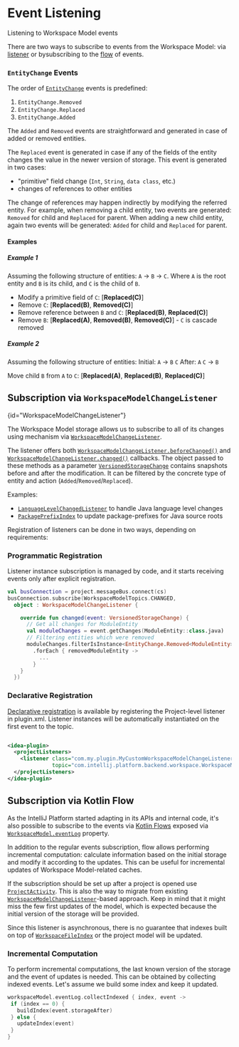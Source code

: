 <!-- Copyright 2000-2024 JetBrains s.r.o. and contributors. Use of this source code is governed by the Apache 2.0 license. -->

# Event Listening

<primary-label ref="2024.2"/>

<link-summary>Listening to Workspace Model events</link-summary>

There are two ways to subscribe to events from the Workspace Model:
via [listener](#WorkspaceModelChangeListener) or bysubscribing to the [flow](#subscription-via-kotlin-flow) of events.

### `EntityChange` Events

The order of
[`EntityChange`](%gh-ic%/platform/workspace/storage/src/com/intellij/platform/workspace/storage/MutableEntityStorage.kt)
events is predefined:

1. `EntityChange.Removed`
2. `EntityChange.Replaced`
3. `EntityChange.Added`

The `Added` and `Removed` events are straightforward and generated in case of added or removed entities.

The `Replaced` event is generated in case if any of the fields of the entity changes the value in the newer version of storage.
This event is generated in two cases:

- "primitive" field change (`Int`, `String`, `data class`, etc.)
- changes of references to other entities

The change of references may happen indirectly by modifying the referred entity.
For example, when removing a child entity, two events are generated: `Removed` for child and `Replaced` for parent.
When adding a new child entity, again two events will be generated: `Added` for child and `Replaced` for parent.

#### Examples

##### Example 1

Assuming the following structure of entities: `A` &rarr; `B` &rarr; `C`.
Where `A` is the root entity and `B` is its child, and `C` is the child of `B`.

- Modify a primitive field of `C`: [**Replaced(C)**]
- Remove `C`: [**Replaced(B)**, **Removed(C)**]
- Remove reference between `B` and `C`: [**Replaced(B)**, **Replaced(C)**]
- Remove `B`: [**Replaced(A)**, **Removed(B)**, **Removed(C)**] - `C` is cascade removed

##### Example 2

Assuming the following structure of entities:
Initial: `A` &rarr; `B`  `C`
After: `A`  `C` &rarr; `B`

Move child `B` from `A` to `C`: [**Replaced(A)**, **Replaced(B)**, **Replaced(C)**]

## Subscription via `WorkspaceModelChangeListener`

{id="WorkspaceModelChangeListener"}

The Workspace Model storage allows us to subscribe to all of its changes using [](plugin_listeners.md) mechanism via
[`WorkspaceModelChangeListener`](%gh-ic%/platform/backend/workspace/src/WorkspaceModelTopics.kt).

The listener offers both
[`WorkspaceModelChangeListener.beforeChanged()`](%gh-ic%/platform/backend/workspace/src/WorkspaceModelTopics.kt)
and
[`WorkspaceModelChangeListener.changed()`](%gh-ic%/platform/backend/workspace/src/WorkspaceModelTopics.kt)
callbacks.
The object passed to these methods as a parameter
[`VersionedStorageChange`](%gh-ic%/platform/workspace/storage/src/com/intellij/platform/workspace/storage/VersionedEntityStorage.kt)
contains snapshots before and after the modification.
It can be filtered by the concrete type of entity and action (`Added`/`Removed`/`Replaced`).

Examples:

- [`LanguageLevelChangedListener`](%gh-ic%/java/java-impl/src/com/intellij/openapi/roots/impl/LanguageLevelChangedListener.java) to handle Java language level changes
- [`PackagePrefixIndex`](%gh-ic%/java/java-analysis-impl/src/com/intellij/psi/impl/PackagePrefixIndex.java) to update package-prefixes for Java source roots

Registration of listeners can be done in two ways, depending on requirements:

### Programmatic Registration

Listener instance subscription is managed by code, and it starts receiving events only after explicit registration.

```kotlin
val busConnection = project.messageBus.connect(cs)
busConnection.subscribe(WorkspaceModelTopics.CHANGED,
  object : WorkspaceModelChangeListener {

    override fun changed(event: VersionedStorageChange) {
      // Get all changes for ModuleEntity
      val moduleChanges = event.getChanges(ModuleEntity::class.java)
      // Filtering entities which were removed
      moduleChanges.filterIsInstance<EntityChange.Removed<ModuleEntity>>()
        .forEach { removedModuleEntity ->
          ...
        }
    }
  })
```

### Declarative Registration

[Declarative registration](plugin_listeners.md) is available by registering the Project-level listener in <path>plugin.xml</path>.
Listener instances will be automatically instantiated on the first event to the topic.

```xml

<idea-plugin>
  <projectListeners>
    <listener class="com.my.plugin.MyCustomWorkspaceModelChangeListener"
              topic="com.intellij.platform.backend.workspace.WorkspaceModelChangeListener"/>
  </projectListeners>
</idea-plugin>
```

## Subscription via Kotlin Flow

As the IntelliJ Platform started adapting [](kotlin_coroutines.md) in its APIs and internal code, it's also possible to subscribe to the
events via [Kotlin Flows](https://kotlinlang.org/docs/flow.html) exposed via
[`WorkspaceModel.eventLog`](%gh-ic%/platform/backend/workspace/src/WorkspaceModel.kt)
property.

In addition to the regular events subscription, flow allows performing incremental computation:
calculate information based on the initial storage and modify it according to the updates.
This can be useful for incremental updates of Workspace Model-related caches.

If the subscription should be set up after a project is opened use
[`ProjectActivity`](plugin_components.md#project-open).
This is also the way to migrate from existing [`WorkspaceModelChangeListener`](#WorkspaceModelChangeListener)-based approach.
Keep in mind that it might miss the few first updates of the model, which is expected because the initial version of the storage will be provided.

Since this listener is asynchronous, there is no guarantee that indexes built on top of
[`WorkspaceFileIndex`](%gh-ic%/platform/projectModel-impl/src/com/intellij/workspaceModel/core/fileIndex/WorkspaceFileIndex.kt)
or the project model will be updated.

### Incremental Computation

To perform incremental computations, the last known version of the storage and the event of updates is needed.
This can be obtained by collecting indexed events. Let's assume we build some index and keep it updated.

 ```kotlin
 workspaceModel.eventLog.collectIndexed { index, event ->
  if (index == 0) {
    buildIndex(event.storageAfter)
  } else {
    updateIndex(event)
  }
}
 ```
